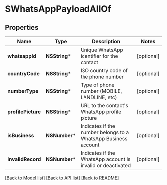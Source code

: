 # SWhatsAppPayloadAllOf

## Properties
Name | Type | Description | Notes
------------ | ------------- | ------------- | -------------
**whatsappId** | **NSString*** | Unique WhatsApp identifier for the contact | [optional] 
**countryCode** | **NSString*** | ISO country code of the phone number | [optional] 
**numberType** | **NSString*** | Type of phone number (MOBILE, LANDLINE, etc) | [optional] 
**profilePicture** | **NSString*** | URL to the contact&#39;s WhatsApp profile picture | [optional] 
**isBusiness** | **NSNumber*** | Indicates if the number belongs to a WhatsApp Business account | [optional] 
**invalidRecord** | **NSNumber*** | Indicates if the WhatsApp account is invalid or deactivated | [optional] 

[[Back to Model list]](../README.md#documentation-for-models) [[Back to API list]](../README.md#documentation-for-api-endpoints) [[Back to README]](../README.md)


